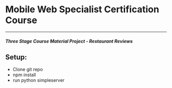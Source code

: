 # Mobile Web Specialist Certification Course
---
#### _Three Stage Course Material Project - Restaurant Reviews_

## Setup:

- Clone git repo
- npm install
- run python simpleserver


